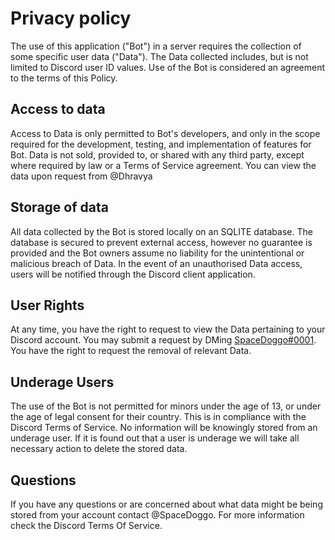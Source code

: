 # Privacy policy
The use of this application ("Bot") in a server requires the collection of some specific user data ("Data"). The Data collected includes, but is not limited to Discord user ID values. Use of the Bot is considered an agreement to the terms of this Policy.

## Access to data
Access to Data is only permitted to Bot's developers, and only in the scope required for the development, testing, and implementation of features for Bot. Data is not sold, provided to, or shared with any third party, except where required by law or a Terms of Service agreement. You can view the data upon request from
@Dhravya

## Storage of data
All data collected by the Bot is stored locally on an SQLITE database. The database is secured to prevent external access, however no guarantee is provided and the Bot owners assume no liability for the unintentional or malicious breach of Data. In the event of an unauthorised Data access, users will be notified through the Discord client application.

## User Rights
At any time, you have the right to request to view the Data pertaining to your Discord account. You may submit a request by DMing [SpaceDoggo#0001](https://discord.com/channels/@me/512885190251642891). You have the right to request the removal of relevant Data.

## Underage Users
The use of the Bot is not permitted for minors under the age of 13, or under the age of legal consent for their country. This is in compliance with the Discord Terms of Service. No information will be knowingly stored from an underage user. If it is found out that a user is underage we will take all necessary action to delete the stored data.

## Questions
If you have any questions or are concerned about what data might be being stored from your account contact @SpaceDoggo. For more information check the Discord Terms Of Service.